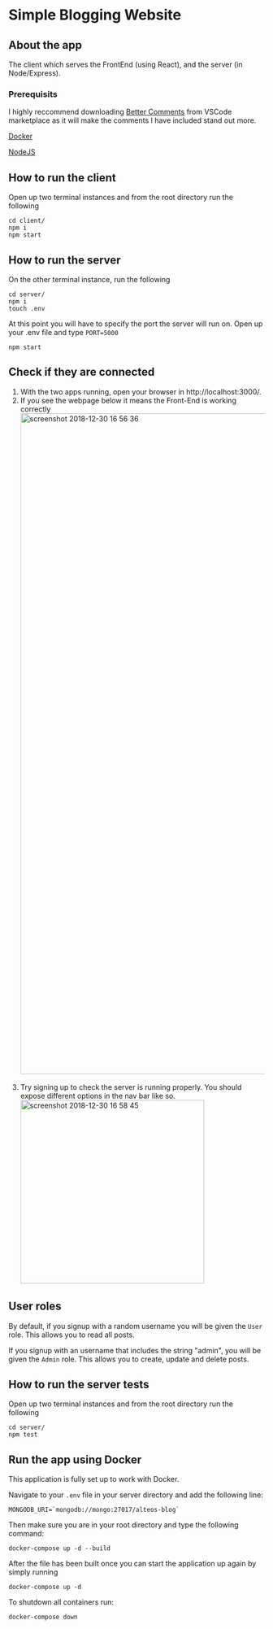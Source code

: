 # Simple Blogging Website

## About the app

The client which serves the FrontEnd (using React), and the server (in Node/Express). 

### Prerequisits 

I highly reccommend downloading [Better Comments](https://marketplace.visualstudio.com/items?itemName=aaron-bond.better-comments) from VSCode marketplace as it will make the comments I have included stand out more.

[Docker](https://www.docker.com/get-started)

[NodeJS](https://nodejs.org/en/)

## How to run the client

Open up two terminal instances and from the root directory run the following

```
cd client/
npm i
npm start
```

## How to run the server

On the other terminal instance, run the following

```
cd server/
npm i
touch .env

```

At this point you will have to specify the port the server will run on. Open up your .env file and type `PORT=5000`

```
npm start
```

## Check if they are connected

1. With the two apps running, open your browser in http://localhost:3000/.
2. If you see the webpage below it means the Front-End is working correctly
   <img width="1300" alt="screenshot 2018-12-30 16 56 36" src="https://user-images.githubusercontent.com/39559415/50548849-e4aef180-0c53-11e9-8bbd-ef4b924cd6d0.png">

3) Try signing up to check the server is running properly. You should expose different options in the nav bar like so.
   <img width="361" alt="screenshot 2018-12-30 16 58 45" src="https://user-images.githubusercontent.com/39559415/50548865-2fc90480-0c54-11e9-96f5-40579c7e6fa7.png">

## User roles

By default, if you signup with a random username you will be given the `User` role. This allows you to read all posts.

If you signup with an username that includes the string "admin", you will be given the `Admin` role. This allows you to create, update and delete posts.

## How to run the server tests

Open up two terminal instances and from the root directory run the following

```
cd server/
npm test
```

## Run the app using Docker

This application is fully set up to work with Docker.

Navigate to your `.env` file in your server directory and add the following line:

```
MONGODB_URI=`mongodb://mongo:27017/alteos-blog`
```

Then make sure you are in your root directory and type the following command:

```
docker-compose up -d --build
```

After the file has been built once you can start the application up again by simply running

```
docker-compose up -d
```

To shutdown all containers run:

```
docker-compose down
```
